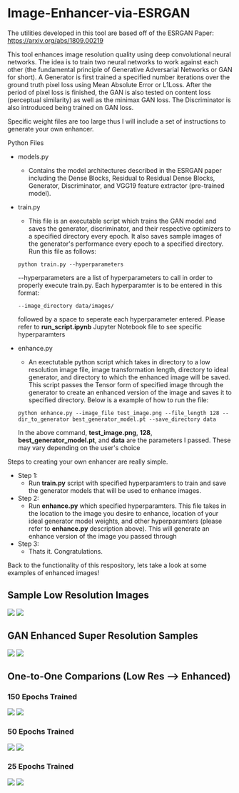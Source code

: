 # Image-Enhancer-via-ESRGAN
The utilities developed in this tool are based off of the ESRGAN Paper: https://arxiv.org/abs/1809.00219

This tool enhances image resolution quality using deep convolutional neural networks. The idea is to train two neural networks to work against each other (the fundamental principle of Generative Adversarial Networks or GAN for short). A Generator is first trained a specified number iterations over the ground truth pixel loss using Mean Absolute Error or L1Loss. After the period of pixel loss is finished, the GAN is also tested on content loss (perceptual similarity) as well as the minimax GAN loss. The Discriminator is also introduced being trained on GAN loss. 

Specific weight files are too large thus I will include a set of instructions to generate your own enhancer.

Python Files
  - models.py
    - Contains the model architectures described in the ESRGAN paper including the Dense Blocks, Residual to Residual Dense Blocks, Generator, Discriminator, and VGG19 feature extractor (pre-trained model).
    
  - train.py
    - This file is an executable script which trains the GAN model and saves the generator, discriminator, and their respective optimizers to a specified directory every epoch. It also saves sample images of the generator's performance every epoch to a specified directory. Run this file as follows:
    ```
    python train.py --hyperparameters
    ```
    --hyperparameters are a list of hyperparameters to call in order to properly execute train.py. Each hyperparamter is to be entered in this format:
    ```
    --image_directory data/images/
    ```
    followed by a space to seperate each hyperparameter entered. Please refer to **run_script.ipynb** Jupyter Notebook file to see specific hyperparamters
    
  - enhance.py
    - An exectutable python script which takes in directory to a low resolution image file, image transformation length, directory to ideal generator, and directory to which the enhanced image will be saved. This script passes the Tensor form of specified image through the generator to create an enhanced version of the image and saves it to specified directory. Below is a example of how to run the file:
    ```
    python enhance.py --image_file test_image.png --file_length 128 --dir_to_generator best_generator_model.pt --save_directory data
    ```
    In the above command, **test_image.png**, **128**, **best_generator_model.pt**, and **data** are the parameters I passed. These may vary depending on the user's choice

Steps to creating your own enhancer are really simple.
 - Step 1:
    - Run **train.py** script with specified hyperparamters to train and save the generator models that will be used to enhance images.
 - Step 2:
    - Run **enhance.py** which specified hyperparamters. This file takes in the location to the image you desire to enhance, location of your ideal generator model weights, and other hyperparamters (please refer to **enhance.py** description above). This will generate an enhance version of the image you passed through
 - Step 3:
    - Thats it. Congratulations.

Back to the functionality of this respository, lets take a look at some examples of enhanced images!

## Sample Low Resolution Images

![](data/uploads/low_res_samples.png)
![](data/uploads/low_res_samples2.png)

## GAN Enhanced Super Resolution Samples

![](data/uploads/gan_improved_samples_brightened.png)
![](data/uploads/gan_improved_sample2_brightened.png)

## One-to-One Comparions (Low Res --> Enhanced)

### 150 Epochs Trained
![](data/uploads/121_lr.png) ![](data/uploads/121_enhanced.png)

### 50 Epochs Trained
![](data/uploads/low_res_5.png) ![](data/uploads/enhanced_image_5.png)

### 25 Epochs Trained
![](data/uploads/low_res_4.png) ![](data/uploads/enhanced_image_4.png)
